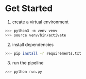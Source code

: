 # Get Started

1. create a virtual environment

```bash
>>> python3 -m venv venv
>>> source venv/bin/activate
```

2. install dependencies

```bash
>>> pip install -r requirements.txt
```

3. run the pipeline

```bash
>>> python run.py
```
